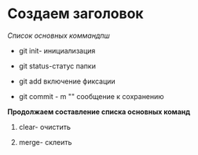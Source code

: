 # Создаем заголовок #

*Список основных коммандпш*

* git init- инициализация

* git status-статус папки 

* git add включение фиксации

* git commit - m ""  сообщение к сохранению

 


__Продолжаем составление списка основных команд__

1. clear- очистить

2. merge- склеить 
